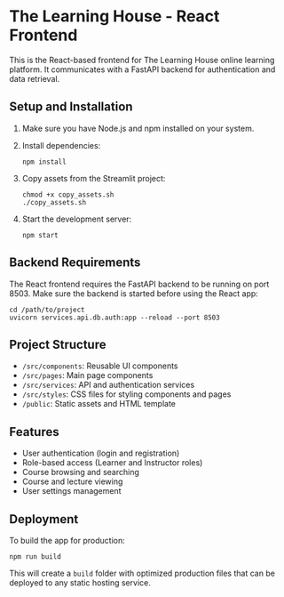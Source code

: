 # The Learning House - React Frontend

This is the React-based frontend for The Learning House online learning platform. It communicates with a FastAPI backend for authentication and data retrieval.

## Setup and Installation

1. Make sure you have Node.js and npm installed on your system.

2. Install dependencies:
   ```
   npm install
   ```

3. Copy assets from the Streamlit project:
   ```
   chmod +x copy_assets.sh
   ./copy_assets.sh
   ```

4. Start the development server:
   ```
   npm start
   ```

## Backend Requirements

The React frontend requires the FastAPI backend to be running on port 8503. Make sure the backend is started before using the React app:

```
cd /path/to/project
uvicorn services.api.db.auth:app --reload --port 8503
```

## Project Structure

- `/src/components`: Reusable UI components
- `/src/pages`: Main page components
- `/src/services`: API and authentication services
- `/src/styles`: CSS files for styling components and pages
- `/public`: Static assets and HTML template

## Features

- User authentication (login and registration)
- Role-based access (Learner and Instructor roles)
- Course browsing and searching
- Course and lecture viewing
- User settings management

## Deployment

To build the app for production:

```
npm run build
```

This will create a `build` folder with optimized production files that can be deployed to any static hosting service.
